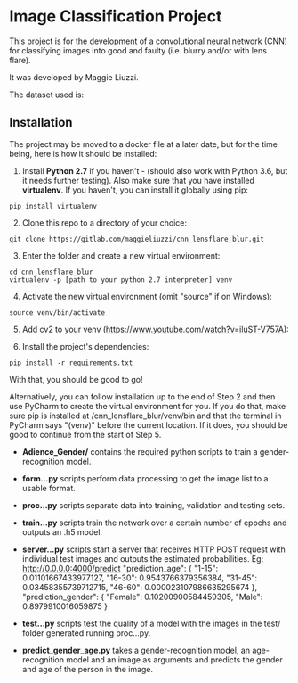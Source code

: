 # Image Classification Project

This project is for the development of a convolutional neural network (CNN) for classifying images into good and faulty (i.e. blurry and/or with lens flare).

It was developed by Maggie Liuzzi.

The dataset used is:
    




## Installation

The project may be moved to a docker file at a later date, but for the time being, here is how it should be installed:

1. Install **Python 2.7** if you haven't - (should also work with Python 3.6, but it needs further testing). Also make sure that you have installed **virtualenv**. If you haven't, you can install it globally using pip:

```shell
pip install virtualenv
```

2. Clone this repo to a directory of your choice:

```shell
git clone https://gitlab.com/maggieliuzzi/cnn_lensflare_blur.git
```

3. Enter the folder and create a new virtual environment:

```
cd cnn_lensflare_blur
virtualenv -p [path to your python 2.7 interpreter] venv
```

4. Activate the new virtual environment (omit "source" if on Windows):

```shell
source venv/bin/activate
```

5. Add cv2 to your venv (https://www.youtube.com/watch?v=iluST-V757A):


6. Install the project's dependencies:

```shell
pip install -r requirements.txt
```

With that, you should be good to go!

Alternatively, you can follow installation up to the end of Step 2 and then use PyCharm to create the virtual environment for you. If you do that, make sure pip is installed at /cnn_lensflare_blur/venv/bin and that the terminal in PyCharm says "(venv)" before the current location. If it does, you should be good to continue from the start of Step 5.



* **Adience_Gender/** contains the required python scripts to train a gender-recognition model.


* **form...py** scripts perform data processing to get the image list to a usable format.
* **proc...py** scripts separate data into training, validation and testing sets.
* **train...py** scripts train the network over a certain number of epochs and outputs an .h5 model.
* **server...py** scripts start a server that receives HTTP POST request with individual test images and outputs the estimated probabilities. 
Eg: http://0.0.0.0:4000/predict
"prediction_age": {
    "1-15": 0.01101667433977127,
    "16-30": 0.9543766379356384,
    "31-45": 0.03458355739712715,
    "46-60": 0.000023107986635295674
},
"prediction_gender": {
    "Female": 0.10200900584459305,
    "Male": 0.8979910016059875
}

* **test...py** scripts test the quality of a model with the images in the test/ folder generated running proc...py.

* **predict_gender_age.py** takes a gender-recognition model, an age-recognition model and an image as arguments and predicts the gender and age of the person in the image.
